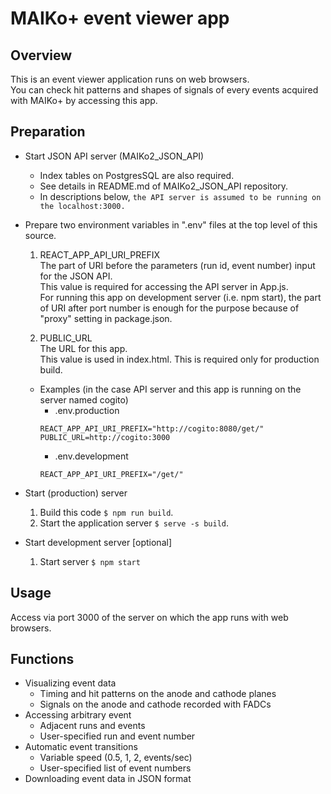 # MAIKo+ event viewer app

## Overview

This is an event viewer application runs on web browsers.\
You can check hit patterns and shapes of signals of every events acquired with MAIKo+ by accessing this app. 

## Preparation

- Start JSON API server (MAIKo2_JSON_API)  

    - Index tables on PostgresSQL are also required. 
    - See details in README.md of MAIKo2_JSON_API repository.
    - In descriptions below, `the API server is assumed to be running on the localhost:3000.`
- Prepare two environment variables in ".env" files at the top level of this source.

    1. REACT_APP_API_URI_PREFIX\
        The part of URI before the parameters (run id, event number) input for the JSON API.\
        This value is required for accessing the API server in App.js.\
        For running this app on development server (i.e. npm start), the part of URI after port number is enough for the purpose because of "proxy" setting in package.json.
    
    2. PUBLIC_URL\
        The URL for this app. \
        This value is used in index.html.
        This is required only for production build.

    - Examples (in the case API server and this app is running on the server named cogito)
        - .env.production
        ```
        REACT_APP_API_URI_PREFIX="http://cogito:8080/get/"
        PUBLIC_URL=http://cogito:3000
        ```
         - .env.development
        ```
        REACT_APP_API_URI_PREFIX="/get/"
        ```
- Start (production) server 
    1. Build this code `$ npm run build`. 
    2. Start the application server `$ serve -s build`.

- Start development server [optional]
    1. Start server `$ npm start`

## Usage
Access via port 3000 of the server on which the app runs with web browsers.


## Functions

- Visualizing event data
    - Timing and hit patterns on the anode and cathode planes
    - Signals on the anode and cathode recorded with FADCs
- Accessing arbitrary event
    - Adjacent runs and events
    - User-specified run and event number
- Automatic event transitions
    - Variable speed (0.5, 1, 2, events/sec)
    - User-specified list of event numbers
- Downloading event data in JSON format